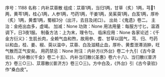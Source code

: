 序号：1188
名称：内补苁蓉散
组成：苁蓉1两，当归1两，甘草（炙）1两，芎1两，黄芩1两，桂心1两，人参1两，芍药1两，干姜1两，吴茱萸1两，白芨1两，厚朴（炙）1两，黄耆1两，蜀椒3分（出汗，去目及闭口）。
出处：《鬼遗》卷二。
主治：金疮出血多，虚竭。
加减：None
功效：None
用法用量：每服方寸匕，温酒调下，日3夜1服。
制备方法：上为末，理令匀。
临床应用：None
各家论述：《千金方衍义》：生肌长肉，全赖气血和煦，故用参、耆、甘草以固气，芎、归、芍药以和血，桂、姜、椒、萸以温中，苁蓉、白及滋精止血，厚朴、黄耆泄滞消肿，旺气散而正气安矣。
用药禁忌：None
附注：内补方(《外台》卷二十九引《古今录验》)、内补散(《千金》卷二十五)、内补当归散(《圣惠》卷六十八)、当归散(《普济方》卷三○三)、苁蓉散(《普济方》卷三○三)。方中白及，《外台》引《古今录验》作“桑白皮”。

